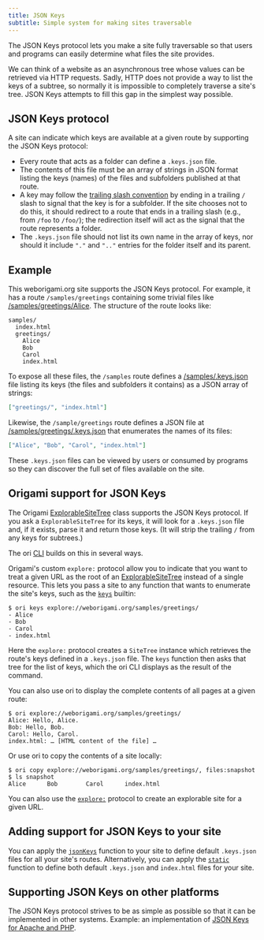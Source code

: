 ```yaml
---
title: JSON Keys
subtitle: Simple system for making sites traversable
---
```


The JSON Keys protocol lets you make a site fully traversable so that users and programs can easily determine what files the site provides.

We can think of a website as an asynchronous tree whose values can be retrieved via HTTP requests. Sadly, HTTP does not provide a way to list the keys of a subtree, so normally it is impossible to completely traverse a site's tree. JSON Keys attempts to fill this gap in the simplest way possible.

## JSON Keys protocol

A site can indicate which keys are available at a given route by supporting the JSON Keys protocol:

- Every route that acts as a folder can define a `.keys.json` file.
- The contents of this file must be an array of strings in JSON format listing the keys (names) of the files and subfolders published at that route.
- A key may follow the [trailing slash convention](interface.html#trailing-slash-convention) by ending in a trailing `/` slash to signal that the key is for a subfolder. If the site chooses not to do this, it should redirect to a route that ends in a trailing slash (e.g., from `/foo` to `/foo/`); the redirection itself will act as the signal that the route represents a folder.
- The `.keys.json` file should not list its own name in the array of keys, nor should it include `"."` and `".."` entries for the folder itself and its parent.

## Example

This weborigami.org site supports the JSON Keys protocol. For example, it has a route `/samples/greetings` containing some trivial files like [/samples/greetings/Alice](/samples/greetings/Alice). The structure of the route looks like:

```
samples/
  index.html
  greetings/
    Alice
    Bob
    Carol
    index.html
```

To expose all these files, the `/samples` route defines a [/samples/.keys.json](/samples/.keys.json) file listing its keys (the files and subfolders it contains) as a JSON array of strings:

```json
["greetings/", "index.html"]
```

Likewise, the `/sample/greetings` route defines a JSON file at [/samples/greetings/.keys.json](/samples/greetings/.keys.json) that enumerates the names of its files:

```json
["Alice", "Bob", "Carol", "index.html"]
```

These `.keys.json` files can be viewed by users or consumed by programs so they can discover the full set of files available on the site.

## Origami support for JSON Keys

The Origami [ExplorableSiteTree](ExplorableSiteTree.html) class supports the JSON Keys protocol. If you ask a `ExplorableSiteTree` for its keys, it will look for a `.keys.json` file and, if it exists, parse it and return those keys. (It will strip the trailing `/` from any keys for subtrees.)

The ori [CLI](/cli) builds on this in several ways.

Origami's custom `explore:` protocol allow you to indicate that you want to treat a given URL as the root of an [ExplorableSiteTree](ExplorableSiteTree.html) instead of a single resource. This lets you pass a site to any function that wants to enumerate the site's keys, such as the [`keys`](/builtins/tree/keys.html) builtin:

```console
$ ori keys explore://weborigami.org/samples/greetings/
- Alice
- Bob
- Carol
- index.html
```

Here the `explore:` protocol creates a `SiteTree` instance which retrieves the route's keys defined in a `.keys.json` file. The `keys` function then asks that tree for the list of keys, which the ori CLI displays as the result of the command.

You can also use ori to display the complete contents of all pages at a given route:

```console
$ ori explore://weborigami.org/samples/greetings/
Alice: Hello, Alice.
Bob: Hello, Bob.
Carol: Hello, Carol.
index.html: … [HTML content of the file] …
```

Or use ori to copy the contents of a site locally:

```console
$ ori copy explore://weborigami.org/samples/greetings/, files:snapshot
$ ls snapshot
Alice      Bob        Carol      index.html
```

You can also use the [`explore:`](/builtins/explore.html) protocol to create an explorable site for a given URL.

## Adding support for JSON Keys to your site

You can apply the [`jsonKeys`](/builtins/site/jsonKeys.html) function to your site to define default `.keys.json` files for all your site's routes. Alternatively, you can apply the [`static`](/builtins/site/static.html) function to define both default `.keys.json` and `index.html` files for your site.

## Supporting JSON Keys on other platforms

The JSON Keys protocol strives to be as simple as possible so that it can be implemented in other systems. Example: an implementation of [JSON Keys for Apache and PHP](https://gist.github.com/JanMiksovsky/e748cab5d3e8f460d23ca7e51798ad27).

